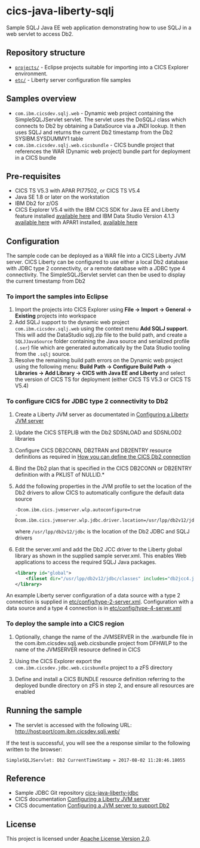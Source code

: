 cics-java-liberty-sqlj
=====================

Sample SQLJ Java EE web application demonstrating how to use SQLJ in a web servlet to access Db2.



## Repository structure

* [`projects/`](projects) - Eclipse projects suitable for importing into a CICS Explorer environment.
* [`etc/`](etc) - Liberty server configuration file samples 

## Samples overview

* `com.ibm.cicsdev.sqlj.web` - Dynamic web project containing the SimpleSQLJServlet servlet.  The servlet uses the DoSQLJ class which connects to 
Db2 by obtaining a DataSource via a JNDI lookup. It then uses SQLJ and returns the current Db2 timestamp from the Db2 SYSIBM.SYSDUMMY1 table
* `com.ibm.cicsdev.sqlj.web.cicsbundle` - CICS bundle project that references the WAR (Dynamic web project) bundle part for deployment in a CICS bundle

## Pre-requisites
* CICS TS V5.3 with APAR PI77502, or CICS TS V5.4
* Java SE 1.8 or later on the workstation
* IBM Db2 for z/OS
* CICS Explorer V5.4 with the IBM CICS SDK for Java EE and Liberty feature installed [available here](https://developer.ibm.com/mainframe/products/downloads) and 
IBM Data Studio Version 4.1.3 [available here](https://www.ibm.com/developerworks/downloads/im/data) with APAR1 installed, [available here](http://www.ibm.com/support/fixcentral/quickorder?product=ibm%2FInformation+Management%2FIBM+Data+Studio&fixids=DS_413_APAR1_v20180413_0111&source=SAR)

## Configuration
The sample code can be deployed as a WAR file into a CICS Liberty JVM server.  CICS Liberty can be configured to use either a local Db2 database with 
JDBC type 2 connectivity,  or a remote database with a JDBC type 4 connectivity. The SimpleSQLJServlet servlet can then be used to display the current timestamp from Db2

### To import the samples into Eclipse
1. Import the projects into CICS Explorer using **File -> Import -> General -> Existing** projects into workspace
1. Add SQLJ support to the dynamic web project `com.ibm.cicsdev.sqlj.web` using the context menu **Add SQLJ support**. This will add the DataStudio sqlj.zip file to the build path, 
and create a `SQLJJavaSource` folder containing the Java source and serialized profile (`.ser`) file  which are generated automatically by the Data Studio tooling from the `.sqlj` source. 
1. Resolve the remaining build path errors on the Dynamic web project using the following menu: **Build Path -> Configure Build Path -> Libraries -> Add Library -> CICS with Java EE and Liberty** and select the version of CICS TS for deployment (either CICS TS V5.3 or CICS TS V5.4)

### To configure CICS for JDBC type 2 connectivity to Db2
1. Create a Liberty JVM server as documentated in [Configuring a Liberty JVM server](https://www.ibm.com/docs/en/cics-ts/5.4.0?topic=server-configuring-liberty-jvm)

1. Update the CICS STEPLIB with the Db2 SDSNLOAD and SDSNLOD2 libraries

1. Configure CICS DB2CONN, DB2TRAN and DB2ENTRY resource definitions as required in [How you can define the CICS Db2 connection](https://www.ibm.com/docs/en/cics-ts/5.4.0?topic=sources-defining-cics-db2-connection)

1. Bind the Db2 plan that is specified in the CICS DB2CONN or DB2ENTRY definition with a PKLIST of NULLID.* 

1. Add the following properties in the JVM profile to set the location of the Db2 drivers to allow CICS to automatically configure the default data source 

     ```
    -Dcom.ibm.cics.jvmserver.wlp.autoconfigure=true
    -Dcom.ibm.cics.jvmserver.wlp.jdbc.driver.location=/usr/lpp/db2v12/jdbc
    ```
    where  ```/usr/lpp/db2v12/jdbc``` is the location of the Db2 JDBC and SQLJ drivers

1. Edit the server.xml and add the Db2 JCC driver to the Liberty global library as shown in the supplied sample server.xml. 
This enables Web applications to access the required SQLJ Java packages.
    ```xml
    <library id="global">
        <fileset dir="/usr/lpp/db2v12/jdbc/classes" includes="db2jcc4.jar"/>
    </library>
    ```

An example Liberty server configuration of a data source with a type 2 connection is supplied in [etc/config/type-2-server.xml](etc/config/type-2-server.xml). Configuration with a data source and a type 4 connection is in [etc/config/type-4-server.xml](etc/config/type-4-server.xml)

	
### To deploy the sample into a CICS region 
1. Optionally, change the name of the JVMSERVER in the .warbundle file in the com.ibm.cicsdev.sqlj.web.cicsbundle project from DFHWLP to the name of the JVMSERVER resource defined in CICS

1. Using the CICS Explorer export the ```com.ibm.cicsdev.jdbc.web.cicsbundle``` project to a zFS directory

1. Define and install a CICS BUNDLE resource definition referring to the deployed bundle directory on zFS in step 2, and ensure all resources are enabled

## Running the sample
* The servlet is accessed with the following URL:
[http://host:port/com.ibm.cicsdev.sqlj.web/](http://host:port/com.ibm.cicsdev.sqlj.web/)  

If the test is successful, you will see the a response similar to the following written to the browser:  

`SimpleSQLJServlet: Db2 CurrentTimeStamp = 2017-08-02 11:28:46.18055`

## Reference
*  Sample JDBC Git repository [cics-java-liberty-jdbc](https://github.com/cicsdev/cics-java-liberty-jdbc)
*  CICS documentation [Configuring a Liberty JVM server](https://www.ibm.com/docs/en/cics-ts/5.4.0?topic=server-configuring-liberty-jvm)
*  CICS documentation [Configuring a JVM server to support Db2](https://www.ibm.com/docs/en/cics-ts/5.4.0?topic=programs-configuring-jvm-server-support-db2)

## License
This project is licensed under [Apache License Version 2.0](LICENSE).

